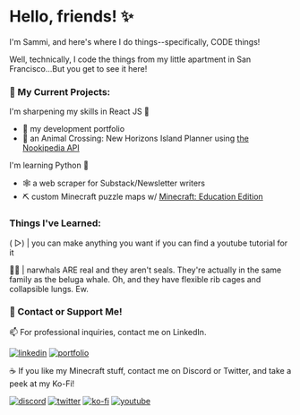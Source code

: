 
# Hello, friends! ✨

I'm Sammi, and here's where I do things--specifically, CODE things! 

Well, technically, I code the things from my little apartment in San Francisco...But you get to see it here!

### 📌 My Current Projects: 

I'm sharpening my skills in React JS 🔪 
- 👑 my development portfolio
- 🌴 an Animal Crossing: New Horizons Island Planner using <a href="https://api.nookipedia.com/">the Nookipedia API</a>

I'm learning Python 🧠 
- 🕸 a web scraper for Substack/Newsletter writers
- ⛏ custom Minecraft puzzle maps w/ <a href="https://education.minecraft.net/en-us/homepage">Minecraft: Education Edition</a>

### Things I've Learned:

( ▷) |  you can make anything you want if you can find a youtube tutorial for it

🦄🐳 | narwhals ARE real and they aren't seals. They're actually in the same family as the beluga whale. Oh, and they have flexible rib cages and collapsible lungs. Ew.

### 🔗 Contact or Support Me! 

📫 For professional inquiries, contact me on LinkedIn.

[![linkedin](https://img.shields.io/badge/linkedin-0A66C2?style=for-the-badge&logo=linkedin&logoColor=white)](https://www.linkedin.com/in/samanthalittle/)
[![portfolio](https://img.shields.io/badge/portfolio-000?style=for-the-badge&logo=ko-fi&logoColor=white)](https://sammiland.com/)


☕ If you like my Minecraft stuff, contact me on Discord or Twitter, and take a peek at my Ko-Fi!

[![discord](https://img.shields.io/badge/Discord-7289DA?style=for-the-badge&logo=discord&logoColor=white)](https://discordapp.com/users/sammidoesthings#5368)
[![twitter](https://img.shields.io/badge/twitter-1DA1F2?style=for-the-badge&logo=twitter&logoColor=white)](https://twitter.com/sammidoesthings)
[![ko-fi](https://img.shields.io/badge/Ko--fi-F16061?style=for-the-badge&logo=ko-fi&logoColor=white)](https://ko-fi.com)
[![youtube](https://img.shields.io/badge/YouTube-FF0000?style=for-the-badge&logo=youtube&logoColor=white)](https://www.youtube.com/channel/UCDPfahiBCMQQLYsccSXhc-A)

<!--
**sammidoesthings/sammidoesthings** is a ✨ _special_ ✨ repository because its `README.md` (this file) appears on your GitHub profile.
-->
